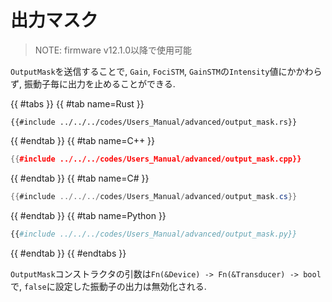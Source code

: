 # 出力マスク

> NOTE: firmware v12.1.0以降で使用可能

`OutputMask`を送信することで, `Gain`, `FociSTM`, `GainSTM`の`Intensity`値にかかわらず, 振動子毎に出力を止めることができる.

{{ #tabs }}
{{ #tab name=Rust }}
```rust,edition2024
{{#include ../../../codes/Users_Manual/advanced/output_mask.rs}}
```
{{ #endtab }}
{{ #tab name=C++ }}
```cpp
{{#include ../../../codes/Users_Manual/advanced/output_mask.cpp}}
```
{{ #endtab }}
{{ #tab name=C# }}
```cs
{{#include ../../../codes/Users_Manual/advanced/output_mask.cs}}
```
{{ #endtab }}
{{ #tab name=Python }}
```python
{{#include ../../../codes/Users_Manual/advanced/output_mask.py}}
```
{{ #endtab }}
{{ #endtabs }}

`OutputMask`コンストラクタの引数は`Fn(&Device) -> Fn(&Transducer) -> bool`で, `false`に設定した振動子の出力は無効化される.
